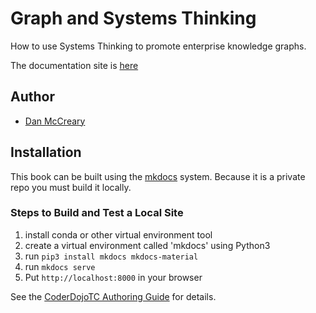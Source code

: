 # Graph and Systems Thinking
How to use Systems Thinking to promote enterprise knowledge graphs.

The documentation site is [here](https://dmccreary.github.io/graph-systems-thinking/)

## Author
* [Dan McCreary](https://www.linkedin.com/in/danmccreary)

## Installation

This book can be built using the [mkdocs](https://www.mkdocs.org/) system.  Because it is a private repo you must build it locally.

### Steps to Build and Test a Local Site
1. install conda or other virtual environment tool
2. create a virtual environment called 'mkdocs' using Python3
3. run ```pip3 install mkdocs mkdocs-material```
4. run ```mkdocs serve```
5. Put ```http://localhost:8000``` in your browser

See the [CoderDojoTC Authoring Guide](https://www.coderdojotc.org/CoderDojoTC/content-authoring-guide/) for details.